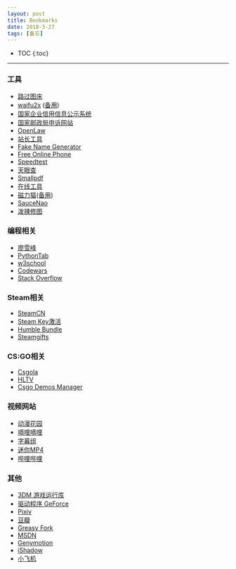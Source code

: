 ```yaml
---
layout: post
title: Bookmarks
date: 2018-3-27
tags: [备忘]
---
```


* TOC
{:toc}

---
### 工具
+ [路过图床](https://imgchr.com/) 
+ [waifu2x](http://waifu2x.udp.jp/) ([备用](https://waifu2x.booru.pics/))
+ [国家企业信用信息公示系统](http://www.gsxt.gov.cn/corp-query-homepage.html)
+ [国家邮政局申诉网站](http://sswz.spb.gov.cn/)
+ [OpenLaw](http://openlaw.cn/)
+ [站长工具](http://tool.chinaz.com/)
+ [Fake Name Generator](http://www.fakenamegenerator.com/)
+ [Free Online Phone](https://www.freeonlinephone.org/#number)
+ [Speedtest](http://beta.speedtest.net/)
+ [天眼查](https://www.tianyancha.com/)
+ [Smallpdf](https://smallpdf.com/)
+ [在线工具](https://tool.lu/)
+ [磁力猫](http://www.cilimao.me/)([备用](http://www.cilimao.io/))
+ [SauceNao](http://saucenao.com/)
+ [泼辣修图](http://www.polaxiong.com/editor)

### 编程相关
+ [廖雪峰](http://www.liaoxuefeng.com/)
+ [PythonTab](http://www.pythontab.com/)  
+ [w3school](http://www.w3school.com.cn/)
+ [Codewars](https://www.codewars.com/)
+ [Stack Overflow](https://stackoverflow.com/)

### Steam相关
+ [SteamCN](https://steamcn.com/forum.php?e6_style=1)
+ [Steam Key激活](https://store.steampowered.com/account/registerkey)
+ [Humble Bundle](https://www.humblebundle.com/)
+ [Steamgifts](https://www.steamgifts.com/)

### CS:GO相关
+ [Csgola](https://www.csgola.com/)
+ [HLTV](https://www.hltv.org/)
+ [Csgo Demos Manager](https://csgo-demos-manager.com/downloads)

### 视频网站
+ [动漫花园](https://share.dmhy.org/)
+ [嘀哩嘀哩](http://www.dilidili.wang/)
+ [字幕组](http://www.zimuzu.io/)
+ [迷你MP4](http://www.minimp4.com/)
+ [哔哩哔哩](https://www.bilibili.com/)

### 其他
+ [3DM 游戏运行库](https://dl.3dmgame.com/patch/28051.html)
+ [驱动程序 GeForce](http://www.geforce.cn/drivers)
+ [Pixiv](https://www.pixiv.net/)
+ [豆瓣](https://www.douban.com/)
+ [Greasy Fork](https://greasyfork.org/zh-CN)
+ [MSDN](https://msdn.itellyou.cn/)
+ [Genymotion](https://www.genymotion.com/fun-zone/)
+ [iShadow](http://isx.yt)
+ [小飞机](https://free.ssru.date)
